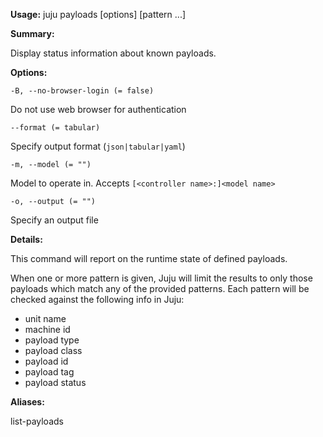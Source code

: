 **Usage:** juju payloads [options] [pattern ...]

**Summary:**

Display status information about known payloads.

**Options:**

`-B, --no-browser-login (= false)`

Do not use web browser for authentication

`--format (= tabular)`

Specify output format (`json|tabular|yaml`)

`-m, --model (= "")`

Model to operate in. Accepts `[<controller name>:]<model name>`

`-o, --output (= "")`

Specify an output file

**Details:**

This command will report on the runtime state of defined payloads.

When one or more pattern is given, Juju will limit the results to only those payloads which match any of the provided patterns. Each pattern will be checked against the following info in Juju:

* unit name
* machine id
* payload type
* payload class
* payload id
* payload tag
* payload status

**Aliases:**

list-payloads
